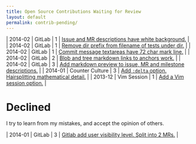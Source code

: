 ```yaml
---
title: Open Source Contributions Waiting for Review
layout: default
permalink: contrib-pending/
---
```


| 2014-02 | GitLab | 1 | [Issue and MR descriptions have white background.](https://github.com/gitlabhq/gitlabhq/pull/6389) |
| 2014-02 | GitLab | 1 | [Remove dir prefix from filename of tests under dir.](https://github.com/gitlabhq/gitlabhq/pull/6386) |
| 2014-02 | GitLab | 1 | [Commit message textareas have 72 char mark line.](https://github.com/gitlabhq/gitlabhq/pull/6385) |
| 2014-02 | GitLab | 2 | [Blob and tree markdown links to anchors work.](https://github.com/gitlabhq/gitlabhq/pull/6375) |
| 2014-02 | GitLab | 3 | [Add markdown preview to issue, MR and milestone descriptions.](https://github.com/gitlabhq/gitlabhq/pull/6356) |
| 2014-01 | Counter Culture | 3 | [Add `:delta` option. Hairsplitting mathematical detail.](https://github.com/magnusvk/counter_culture/pull/43) |
| 2013-12 | Vim Session | 1 | [Add a Vim session option.](https://github.com/xolox/vim-session/pull/81) |

# Declined

I try to learn from my mistakes, and accept the opinion of others.

| 2014-01 | GitLab | 3 | [Gitlab add user visibility level. Split into 2 MRs.](https://github.com/gitlabhq/gitlabhq/pull/6028) |
